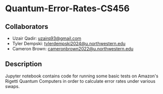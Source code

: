 # Quantum-Error-Rates-CS456

## Collaborators
- Uzair Qadir: [uzairq93@gmail.com](mailto:uzairq93@gmail.com)
- Tyler Dempski: [tylerdempski2024@u.northwestern.edu](mailto:tylerdempski2024@u.northwestern.edu)
- Cameron Brown: [cameronbrown2022@u.northwestern.edu](mailto:cameronbrown2022@u.northwestern.edu)

## Description
Jupyter notebook contains code for running some basic tests on Amazon's Rigetti Quantum Computers in order to calculate error rates under various swaps.
